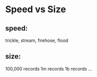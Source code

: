 # Speed vs Size 

## speed:

trickle, stream, firehose, flood

## size:

100,000 records
1m records
1b records
...